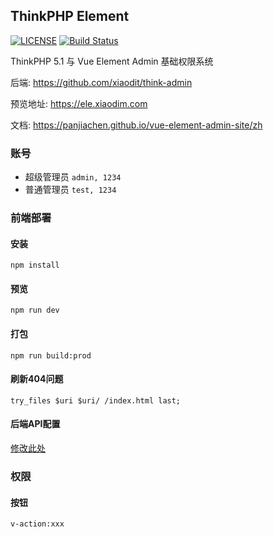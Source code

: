 ## ThinkPHP Element

[![LICENSE](https://img.shields.io/badge/license-Anti%20996-blue.svg)](https://github.com/996icu/996.ICU/blob/master/LICENSE)
[![Build Status](https://travis-ci.org/xiaodit/think-element.svg?branch=master)](https://travis-ci.org/xiaodit/think-element)

ThinkPHP 5.1 与 Vue Element Admin 基础权限系统  

后端: https://github.com/xiaodit/think-admin  

预览地址: https://ele.xiaodim.com

文档: https://panjiachen.github.io/vue-element-admin-site/zh  

### 账号
* 超级管理员 `admin, 1234` 
* 普通管理员 `test, 1234`

### 前端部署
#### 安装
```
npm install
```
#### 预览
```
npm run dev
```
#### 打包
```
npm run build:prod
```
#### 刷新404问题
```nginx
try_files $uri $uri/ /index.html last;
```
#### 后端API配置
[修改此处](https://github.com/xiaodit/think-element/blob/master/config/dev.env.js#L4)

### 权限
#### 按钮
```
v-action:xxx
```
